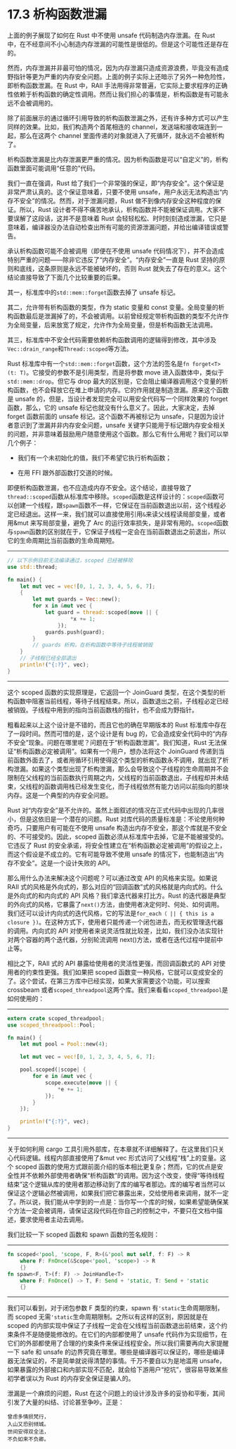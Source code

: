 # 17.3 析构函数泄漏

上面的例子展现了如何在 Rust 中不使用 unsafe 代码制造内存泄漏。在 Rust 中，在不经意间不小心制造内存泄漏的可能性是很低的。但是这个可能性还是存在的。

然而，内存泄漏并非最可怕的情况，因为内存泄漏只造成资源浪费，毕竟没有造成野指针等更为严重的内存安全问题。上面的例子实际上还暗示了另外一种危险性，即析构函数泄漏。在 Rust 中，RAII 手法用得非常普遍，它实际上要求程序的正确性依赖于析构函数的确定性调用。然而让我们担心的事情是，析构函数是有可能永远不会被调用的。

除了前面展示的通过循环引用导致的析构函数泄漏之外，还有许多种方式可以产生同样的效果。比如，我们构造两个首尾相连的 channel，发送端和接收端连到一起，那么在这两个 channel 里面传递的对象就进入了死循环，就永远不会被析构了。

析构函数泄漏是比内存泄漏更严重的情况。因为析构函数是可以“自定义”的，析构函数里面可能调用“任意的”代码。

我们一直在强调，Rust 给了我们一个非常强的保证，即“内存安全”。这个保证是非常严肃认真的。这个保证意味着，只要不使用 unsafe，用户永远无法构造出“内存不安全”的情况。然而，对于泄漏问题，Rust 做不到像内存安全这种程度的保证。所以，Rust 设计者不得不痛苦地承认，析构函数并不能被保证调用。大家不要误解了这段话，这并不是意味着 Rust 会轻轻松松、时时刻刻造成泄漏，它只是意味着，编译器没办法自动检查出所有可能的资源泄漏问题，并给出编译错误或警告。

承认析构函数可能不会被调用（即便在不使用 unsafe 代码情况下），并不会造成特别严重的问题——除非它违反了“内存安全”。“内存安全”一直是 Rust 坚持的原则和底线，这条原则是永远不能被破坏的，否则 Rust 就失去了存在的意义。这个结论直接导致了下面几个比较重要的后果。

其一，标准库中的`std::mem::forget`函数去掉了 unsafe 标记。

其二，允许带有析构函数的类型，作为 static 变量和 const 变量。全局变量的析构函数最后是泄漏掉了的，不会被调用。以前曾经规定带析构函数的类型不允许作为全局变量，后来放宽了规定，允许作为全局变量，但是析构函数无法调用。

其三，标准库中不安全代码需要依赖析构函数调用的逻辑得到修改，其中涉及`Vec::drain_range`和`Thread::scoped`等方法。

Rust 标准库中有一个`std::mem::forget`函数，这个方法的签名是`fn forget<T>(t: T)`。它接受的参数不是引用类型，而是将参数 move 进入函数体中，类似于`std::mem::drop`。但它与 drop 最大的区别是，它会阻止编译器调用这个变量的析构函数，也不会释放它在堆上申请的内存。它的作用就是制造泄漏。原来这个函数是 unsafe 的，但是，当设计者发现完全可以用安全代码写一个同样效果的 forget 函数，那么，它的 unsafe 标记也就没有什么意义了。因此，大家决定，去掉 forget 函数前面的 unsafe 标记。这个函数不再被标记为 unsafe，只是因为设计者意识到了泄漏并非内存安全问题，unsafe 关键字只能用于标记跟内存安全相关的问题，并非意味着鼓励用户随意使用这个函数。那么它有什么用呢？我们可以举几个例子：

* 我们有一个未初始化的值，我们不希望它执行析构函数；

* 在用 FFI 跟外部函数打交道的时候。

即便析构函数泄漏，也不应造成内存不安全。这个结论，直接导致了`thread::scoped`函数从标准库中移除。`scoped`函数是这样设计的：`scoped`函数可以创建一个线程，跟`spawn`函数不一样，它保证在当前函数退出以前，这个线程必定已经退出。这样一来，我们就可以直接使用引用`&`来读父线程读局部变量，或者用&mut 来写局部变量，避免了 Arc 的运行效率损失，是非常有用的。`scoped`函数与`spawn`函数的区别就在于，它保证子线程一定会在当前函数退出之前退出，所以它的生命周期比当前函数的生命周期短。

---

```rust
// 以下示例目前无法编译通过，scoped 已经被移除
use std::thread;

fn main() {
    let mut vec = vec![0, 1, 2, 3, 4, 5, 6, 7];
    {
        let mut guards = Vec::new();
        for x in &mut vec {
            let guard = thread::scoped(move || {
                    *x += 1;
                });
            guards.push(guard);
        }
        // guards 析构，在析构函数中等待子线程被销毁
    }
    // 子线程已经全部退出
    println!("{:?}", vec);
}
```

---

这个 scoped 函数的实现原理是，它返回一个 JoinGuard 类型，在这个类型的析构函数中阻塞当前线程，等待子线程结束。所以，函数退出之前，子线程必定已经被销毁。子线程中用到的指向当前函数栈的指针，也不会成为野指针。

粗看起来以上这个设计是不错的，而且它也的确在早期版本的 Rust 标准库中存在了一段时间。然而可惜的是，这个设计是有 bug 的，它会造成安全代码中的“内存不安全”现象。问题在哪里呢？问题在于“析构函数泄漏”。我们知道，Rust 无法保证“析构函数必定被调用”。如果有一个用户，想办法将这个 JoinGuard 传递到当前函数外面去了，或者用循环引用使得这个类型的析构函数永不调用，就出现了析构泄漏。如果这个类型出现了析构泄漏，那么会导致这个子线程的生命周期并不会限制在父线程的当前函数执行周期之内，父线程的当前函数退出，子线程却并未结束，父线程的函数调用栈已经发生变化，而子线程依然有能力访问以前指向的那块内存。这是一个典型的内存安全问题。

Rust 对“内存安全”是不允许的。虽然上面叙述的情况在正式代码中出现的几率很小，但是这依旧是一个潜在的问题。Rust 对库代码的质量标准是：不论使用何种奇巧，只要用户有可能在不使用 unsafe 构造出内存不安全，那这个库就是不安全的、不可接受的。因此，scoped 函数必须从标准库中去掉，它是不能被接受的。它违反了 Rust 的安全承诺，将安全性建立在“析构函数必定被调用”的假设之上，而这个假设是不成立的。它有可能导致不使用 unsafe 的情况下，也能制造出“内存不安全”。这是一个设计失败的 API。

那么用什么办法来解决这个问题呢？可以通过改变 API 的风格来实现。如果说 RAII 式的风格是外向式的，那么对应的“回调函数”式的风格就是内向式的。什么是外向式的和内向式的 API 风格？我们拿迭代器来打比方。Rust 的迭代器是典型的外向式的风格，它暴露了`next()`方法，由使用者决定何时、何处、如何调用。我们还可以设计内向式的迭代风格，它的写法是`for_each（ || { this is a closure })`。在这种方式下，使用者只能传递一个闭包进去，而无权管理迭代器的调用。内向式的 API 对使用者来说灵活性就比较差，比如，我们没办法实现针对两个容器的两个迭代器，分别轮流调用 next()方法，或者在迭代过程中提前中止等。

相比之下，RAII 式的 API 暴露给使用者的灵活性更强，而回调函数式的 API 对使用者的约束性更强。我们如果把 scoped 函数变一种风格，它就可以变成安全的了。这个尝试，在第三方库中已经实现，如果大家需要这个功能，可以搜索 crossbeam 或者`scoped_threadpool`这两个库。我们来看看`scoped_threadpool`是如何使用的：

---

```rust
extern crate scoped_threadpool;
use scoped_threadpool::Pool;

fn main() {
    let mut pool = Pool::new(4);

    let mut vec = vec![0, 1, 2, 3, 4, 5, 6, 7];

    pool.scoped(|scope| {
        for e in &mut vec {
            scope.execute(move || {
                *e += 1;
            });
        }
    });

    println!("{:?}", vec);
}
```

---

关于如何利用 cargo 工具引用外部库，在本章就不详细解释了。在这里我们只关心代码逻辑。线程内部直接使用了&mut vec 形式访问了父线程“栈”上的变量。这个 scoped 函数的使用方式跟前面介绍的版本相比更复杂；然而，它的优点是安全性并不依赖外部使用者确保“析构函数”的调用。因为这个改变，使得“等待线程结束”这个逻辑从库的使用者那边移动到了库的编写者那边。库的编写者当然可以保证这个逻辑必然被调用，如果我们把它暴露出来，交给使用者来调用，就不一定了。所以说，我们能从中学到的一点是：当你写一个库的时候，如果希望能确保某个方法一定会被调用，请保证这段代码在你自己的控制之中，不要只在文档中描述，要求使用者主动去调用。

我们比较一下 scoped 函数和 spawn 函数的签名规则：

---

```rust
fn scoped<'pool, 'scope, F, R>(&'pool mut self, f: F) -> R
    where F: FnOnce(&Scope<'pool, 'scope>) -> R
    {}
fn spawn<F, T>(f: F) -> JoinHandle<T>
    where F: FnOnce() -> T, F: Send + 'static, T: Send + 'static
    {}
```

---

我们可以看到，对于闭包参数 F 类型的约束，spawn 有`'static`生命周期限制，而 scoped 无需`'static`生命周期限制。之所以有这样的区别，原因就是在 scoped 的内部实现中保证了子线程一定会在父线程当前函数退出前结束，这个约束条件不是随便能修改的。在它们的内部都使用了 unsafe 代码作为实现细节，在它们的外部都使用了合理的约束条件来保证线程安全。所以我们需要再向大家提醒一下 safe 和 unsafe 的边界究竟在哪里。哪些是编译器可以保证的，哪些是编译器无法保证的，不是简单就说得清楚的事情。千万不要自以为是地滥用 unsafe，如果暴露的外部接口和内部实现不匹配，就会给下游用户“挖坑”，很容易导致某些初学者误以为 Rust 的内存安全保证是骗人的。

泄漏是一个麻烦的问题，Rust 在这个问题上的设计涉及许多的妥协和平衡，其间引发了大量的纠结、讨论甚至争吵。正是：

```md:no-line-numbers
曾虑多情损梵行，
入山又恐别倾城。
世间安得双全法，
不负如来不负卿。
```
